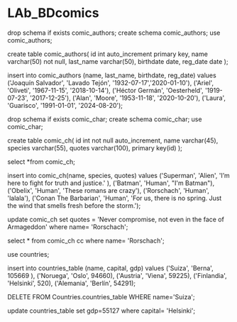 # LAb_BDcomics

drop schema if exists comic_authors;
create schema comic_authors;
use comic_authors;

create table comic_authors(
id int auto_increment primary key,
name varchar(50) not null,
last_name varchar(50),
birthdate date,
reg_date date
);

insert into comic_authors (name, last_name, birthdate, reg_date) values
('Joaquín Salvador', 'Lavado Tejón', '1932-07-17','2020-01-10'),
('Ariel', 'Oliveti', '1967-11-15', '2018-10-14'),
('Héctor Germán', 'Oesterheld', '1919-07-23', '2017-12-25'),
('Alan', 'Moore', '1953-11-18', '2020-10-20'),
('Laura', 'Guarisco', '1991-01-01', '2024-08-20');

drop schema if exists comic_char;
create schema comic_char;
use comic_char;

create table comic_ch(
id int not null auto_increment,
name varchar(45),
species varchar(55),
quotes varchar(100),
primary key(id)
);

select *from comic_ch;

insert into comic_ch(name, species, quotes) values
('Superman', 'Alien', 'I’m here to fight for truth and justice.' ),
('Batman', 'Human', "I'm Batman"),
('Obelix', 'Human', 'These romans are crazy'),
('Rorschach', 'Human', 'lalala'),
('Conan The Barbarian', 'Human', 'For us, there is no spring. Just the wind that smells fresh before the storm.');

update comic_ch set quotes = 'Never compromise, not even in the face of Armageddon' where name= 'Rorschach';

select * from comic_ch cc where name= 'Rorschach';


use countries;



insert into countries_table (name, capital, gdp) values
('Suiza', 'Berna', 105669 ),
('Noruega', 'Oslo', 94660),
('Austria', 'Viena', 59225),
('Finlandia', 'Helsinki', 520),
('Alemania', 'Berlín', 54291);

DELETE FROM Countries.countries_table
WHERE name='Suiza';

update countries_table set gdp=55127 where capital= 'Helsinki';

